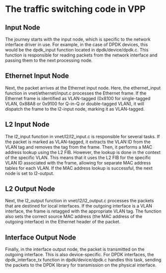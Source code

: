 # The traffic switching code in VPP

## Input Node
  The journey starts with the input node, which is specific to the network interface driver in use. For example, in the case of DPDK devices, this would be the dpdk_input function located in dpdk/device/dpdk.c. This function is responsible for reading packets from the network interface and passing them to the next processing node.

## Ethernet Input Node
  Next, the packet arrives at the Ethernet input node. Here, the ethernet_input function in vnet/ethernet/input.c processes the Ethernet frame. If the Ethernet frame is identified as VLAN-tagged (0x8100 for single-tagged VLAN, 0x88A8 or 0x9100 for Q-in-Q or double-tagged VLAN), it will dispatch the frame to the l2-input node, marking it as VLAN-tagged.

## L2 Input Node
  The l2_input function in vnet/l2/l2_input.c is responsible for several tasks. If the packet is marked as VLAN-tagged, it extracts the VLAN ID from the VLAN tag and removes the tag from the frame. Then, it performs a MAC address lookup using the L2 FIB. However, the lookup is done in the context of the specific VLAN. This means that it uses the L2 FIB for the specific VLAN ID associated with the frame, allowing for separate MAC address tables for each VLAN. If the MAC address lookup is successful, the next node is set to l2-output.

## L2 Output Node
  Next, the l2_output function in vnet/l2/l2_output.c processes the packets that are destined for local interfaces. If the outgoing interface is a VLAN interface, the frame is retagged with the appropriate VLAN tag. The function also sets the correct source MAC address (the MAC address of the outgoing interface) in the Ethernet header of the packet.

## Interface Output Node
  Finally, in the interface output node, the packet is transmitted on the outgoing interface. This is also device-specific. For DPDK interfaces, the dpdk_interface_tx function in dpdk/device/dpdk.c handles this task, sending the packets to the DPDK library for transmission on the physical interface.
